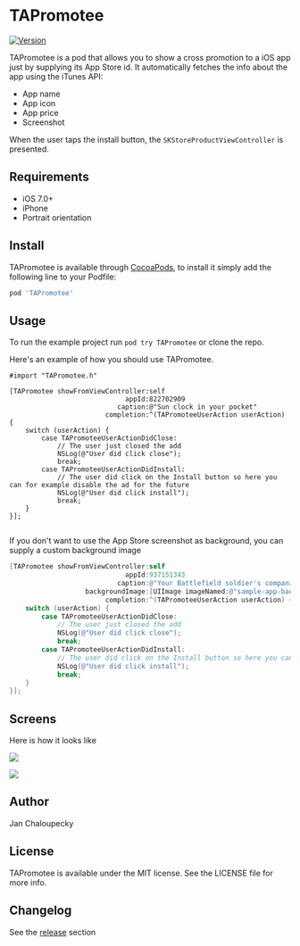 # TAPromotee

[![Version](https://img.shields.io/cocoapods/v/TAPromotee.svg?style=flat)](http://cocoapods.org/pods/AbTrackingLib)


TAPromotee is a pod that allows you to show a cross promotion to a iOS app just by supplying its App Store id. It automatically fetches the info about the app using the iTunes API:

- App name
- App icon
- App price
- Screenshot 

When the user taps the install button, the `SKStoreProductViewController` is presented.


## Requirements

- iOS 7.0+
- iPhone
- Portrait orientation

## Install

TAPromotee is available through [CocoaPods](http://cocoapods.org), to install
it simply add the following line to your Podfile:

```ruby
pod 'TAPromotee'
```

## Usage

To run the example project run `pod try TAPromotee` or clone the repo.

Here's an example of how you should use TAPromotee. 

```objc
#import "TAPromotee.h"
```




```objc
[TAPromotee showFromViewController:self 
                             appId:822702909 
                           caption:@"Sun clock in your pocket" 
                        completion:^(TAPromoteeUserAction userAction) {
    switch (userAction) {
        case TAPromoteeUserActionDidClose:
            // The user just closed the add
            NSLog(@"User did click close");
            break;
        case TAPromoteeUserActionDidInstall:
            // The user did click on the Install button so here you can for example disable the ad for the future
            NSLog(@"User did click install");
            break;
    }
}];
    
```

If you don't want to use the App Store screenshot as background, you can supply a custom background image

```objective-c
[TAPromotee showFromViewController:self
                             appId:937151343
                           caption:@"Your Battlefield soldier's companion"
                   backgroundImage:[UIImage imageNamed:@"sample-app-background"]
                        completion:^(TAPromoteeUserAction userAction) {
    switch (userAction) {
        case TAPromoteeUserActionDidClose:
            // The user just closed the add
            NSLog(@"User did click close");
            break;
        case TAPromoteeUserActionDidInstall:
            // The user did click on the Install button so here you can for example disable the ad for the future
            NSLog(@"User did click install");
            break;
    }
}];
```

## Screens

Here is how it looks like


![](Example/Screens/Screen1.png)

![](Example/Screens/Screen2.png)


## Author

Jan Chaloupecky

## License

TAPromotee is available under the MIT license. See the LICENSE file for more info.

## Changelog
See the [release](https://github.com/JanC/TAPromotee/releases) section


